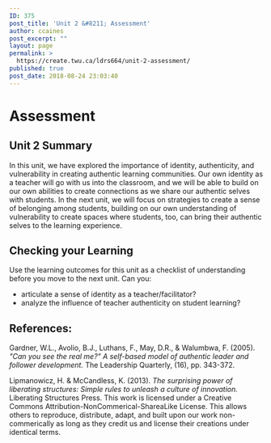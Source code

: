 ```yaml
---
ID: 375
post_title: 'Unit 2 &#8211; Assessment'
author: ccaines
post_excerpt: ""
layout: page
permalink: >
  https://create.twu.ca/ldrs664/unit-2-assessment/
published: true
post_date: 2018-08-24 23:03:40
---
```


# Assessment
## Unit 2 Summary

In this unit, we have explored the importance of identity, authenticity, and vulnerability in creating authentic learning communities. Our own identity as a teacher will go with us into the classroom, and we will be able to build on our own abilities to create connections as we share our authentic selves with students. In the next unit, we will focus on strategies to create a sense of belonging among students, building on our own understanding of vulnerability to create spaces where students, too, can bring their authentic selves to the learning experience.

## Checking your Learning

Use the learning outcomes for this unit as a checklist of understanding before you move to the next unit.  Can you:

- articulate a sense of identity as a teacher/facilitator?
- analyze the influence of teacher authenticity on student learning?

## References:

Gardner, W.L., Avolio, B.J., Luthans, F., May, D.R., &amp; Walumbwa, F. (2005). _&quot;Can you see the real me?&quot; A self-based model of authentic leader and follower development._ The Leadership Quarterly, (16), pp. 343-372.

Lipmanowicz, H. &amp; McCandless, K. (2013). _The surprising power of liberating structures: Simple rules to unleash a culture of innovation._ Liberating Structures Press. This work is licensed under a Creative Commons Attribution-NonCommerical-ShareaLike License. This allows others to reproduce, distribute, adapt, and built upon our work non-commerically as long as they credit us and license their creations under identical terms.
